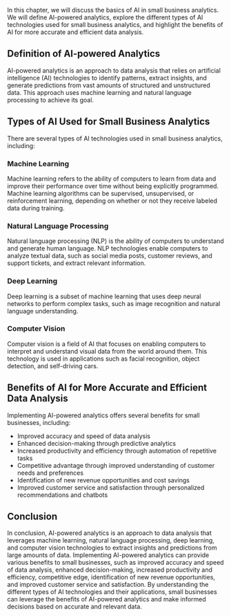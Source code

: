 

In this chapter, we will discuss the basics of AI in small business analytics. We will define AI-powered analytics, explore the different types of AI technologies used for small business analytics, and highlight the benefits of AI for more accurate and efficient data analysis.

Definition of AI-powered Analytics
----------------------------------

AI-powered analytics is an approach to data analysis that relies on artificial intelligence (AI) technologies to identify patterns, extract insights, and generate predictions from vast amounts of structured and unstructured data. This approach uses machine learning and natural language processing to achieve its goal.

Types of AI Used for Small Business Analytics
---------------------------------------------

There are several types of AI technologies used in small business analytics, including:

### Machine Learning

Machine learning refers to the ability of computers to learn from data and improve their performance over time without being explicitly programmed. Machine learning algorithms can be supervised, unsupervised, or reinforcement learning, depending on whether or not they receive labeled data during training.

### Natural Language Processing

Natural language processing (NLP) is the ability of computers to understand and generate human language. NLP technologies enable computers to analyze textual data, such as social media posts, customer reviews, and support tickets, and extract relevant information.

### Deep Learning

Deep learning is a subset of machine learning that uses deep neural networks to perform complex tasks, such as image recognition and natural language understanding.

### Computer Vision

Computer vision is a field of AI that focuses on enabling computers to interpret and understand visual data from the world around them. This technology is used in applications such as facial recognition, object detection, and self-driving cars.

Benefits of AI for More Accurate and Efficient Data Analysis
------------------------------------------------------------

Implementing AI-powered analytics offers several benefits for small businesses, including:

* Improved accuracy and speed of data analysis
* Enhanced decision-making through predictive analytics
* Increased productivity and efficiency through automation of repetitive tasks
* Competitive advantage through improved understanding of customer needs and preferences
* Identification of new revenue opportunities and cost savings
* Improved customer service and satisfaction through personalized recommendations and chatbots

Conclusion
----------

In conclusion, AI-powered analytics is an approach to data analysis that leverages machine learning, natural language processing, deep learning, and computer vision technologies to extract insights and predictions from large amounts of data. Implementing AI-powered analytics can provide various benefits to small businesses, such as improved accuracy and speed of data analysis, enhanced decision-making, increased productivity and efficiency, competitive edge, identification of new revenue opportunities, and improved customer service and satisfaction. By understanding the different types of AI technologies and their applications, small businesses can leverage the benefits of AI-powered analytics and make informed decisions based on accurate and relevant data.
